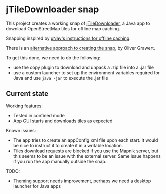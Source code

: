 # jTileDownloader snap

This project creates a working snap of
[jTileDownloader](http://wiki.openstreetmap.org/wiki/JTileDownloader), a Java
app to download OpenStreetMap tiles for offline map caching.

Snapping inspired by [uNav's instructions for offline
caching](https://unav-go.github.io/offline/).

There is an [alternative approach to creating the snap](https://github.com/ogra1/jtiledownloader), by Oliver Grawert.

To get this done, we need to do the following:
 - use the copy plugin to download and unpack a .zip file into a .jar file
 - use a custom launcher to set up the environment variables required for
   Java and use `java -jar` to execute the .jar file

## Current state

Working features:
 - Tested in confined mode
 - App GUI starts and downloads tiles as expected

Known issues:
 - The app tries to create an appConfig.xml file upon each start. It would be
   nice to instruct it to create it in a writable location.
 - Tiles download requests are blocked if you use the Mapnik server, but this seems to be an issue
   with the external server. Same issue happens if you run the app manually outside the snap.

TODO:
 - Theming support needs improvement, perhaps we need a
   desktop launcher for Java apps
 
